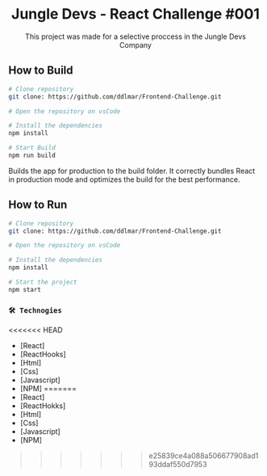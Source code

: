 <h1 align='center'>Jungle Devs - React Challenge #001</h1>

<p align='center'>This project was made for a selective proccess in the Jungle Devs Company</p>

## How to Build

```bash
# Clone repository 
git clone: https://github.com/ddlmar/Frontend-Challenge.git

# Open the repository on vsCode

# Install the dependencies 
npm install

# Start Build
npm run build
```
Builds the app for production to the build folder.
It correctly bundles React in production mode and optimizes the build for the best performance.

## How to Run

```bash
# Clone repository 
git clone: https://github.com/ddlmar/Frontend-Challenge.git

# Open the repository on vsCode

# Install the dependencies 
npm install

# Start the project
npm start
```

### `🛠 Technogies`

<<<<<<< HEAD
- [React]
- [ReactHooks]
- [Html]
- [Css]
- [Javascript]
- [NPM]
=======
- [React] 
- [ReactHokks] 
- [Html] 
- [Css] 
- [Javascript] 
- [NPM]
>>>>>>> e25839ce4a088a506677908ad193ddaf550d7953
